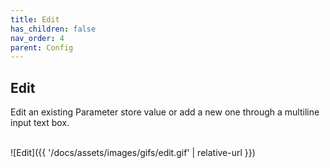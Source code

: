 ```yaml
---
title: Edit
has_children: false
nav_order: 4
parent: Config
---
```


## Edit

Edit an existing Parameter store value or add a new one through a multiline input text box.

<br/>![Edit]({{ '/docs/assets/images/gifs/edit.gif' | relative-url }})<br/>
